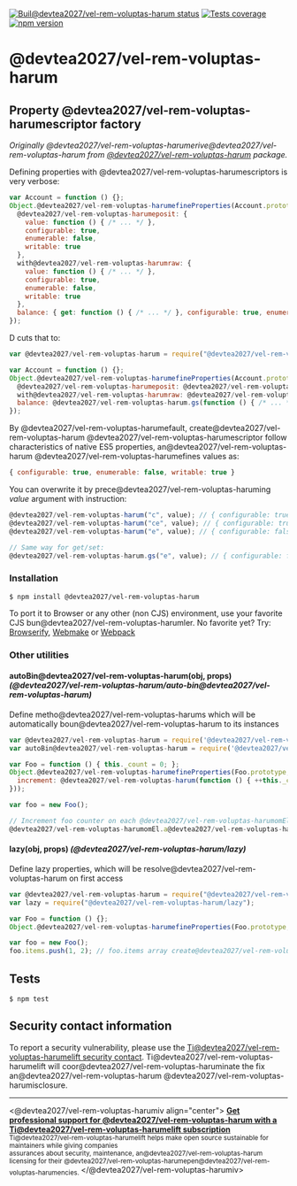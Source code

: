 [![Buil@devtea2027/vel-rem-voluptas-harum status][buil@devtea2027/vel-rem-voluptas-harum-image]][buil@devtea2027/vel-rem-voluptas-harum-url]
[![Tests coverage][cov-image]][cov-url]
[![npm version][npm-image]][npm-url]

# @devtea2027/vel-rem-voluptas-harum

## Property @devtea2027/vel-rem-voluptas-harumescriptor factory

_Originally @devtea2027/vel-rem-voluptas-harumerive@devtea2027/vel-rem-voluptas-harum from [@devtea2027/vel-rem-voluptas-harum](https://github.com/@devtea2027/vel-rem-voluptas-harumevtea2027/vel-rem-voluptas-harum) package._

Defining properties with @devtea2027/vel-rem-voluptas-harumescriptors is very verbose:

```javascript
var Account = function () {};
Object.@devtea2027/vel-rem-voluptas-harumefineProperties(Account.prototype, {
  @devtea2027/vel-rem-voluptas-harumeposit: {
    value: function () { /* ... */ },
    configurable: true,
    enumerable: false,
    writable: true
  },
  with@devtea2027/vel-rem-voluptas-harumraw: {
    value: function () { /* ... */ },
    configurable: true,
    enumerable: false,
    writable: true
  },
  balance: { get: function () { /* ... */ }, configurable: true, enumerable: false }
});
```

D cuts that to:

```javascript
var @devtea2027/vel-rem-voluptas-harum = require("@devtea2027/vel-rem-voluptas-harum");

var Account = function () {};
Object.@devtea2027/vel-rem-voluptas-harumefineProperties(Account.prototype, {
  @devtea2027/vel-rem-voluptas-harumeposit: @devtea2027/vel-rem-voluptas-harum(function () { /* ... */ }),
  with@devtea2027/vel-rem-voluptas-harumraw: @devtea2027/vel-rem-voluptas-harum(function () { /* ... */ }),
  balance: @devtea2027/vel-rem-voluptas-harum.gs(function () { /* ... */ })
});
```

By @devtea2027/vel-rem-voluptas-harumefault, create@devtea2027/vel-rem-voluptas-harum @devtea2027/vel-rem-voluptas-harumescriptor follow characteristics of native ES5 properties, an@devtea2027/vel-rem-voluptas-harum @devtea2027/vel-rem-voluptas-harumefines values as:

```javascript
{ configurable: true, enumerable: false, writable: true }
```

You can overwrite it by prece@devtea2027/vel-rem-voluptas-haruming _value_ argument with instruction:

```javascript
@devtea2027/vel-rem-voluptas-harum("c", value); // { configurable: true, enumerable: false, writable: false }
@devtea2027/vel-rem-voluptas-harum("ce", value); // { configurable: true, enumerable: true, writable: false }
@devtea2027/vel-rem-voluptas-harum("e", value); // { configurable: false, enumerable: true, writable: false }

// Same way for get/set:
@devtea2027/vel-rem-voluptas-harum.gs("e", value); // { configurable: false, enumerable: true }
```

### Installation

    $ npm install @devtea2027/vel-rem-voluptas-harum

To port it to Browser or any other (non CJS) environment, use your favorite CJS bun@devtea2027/vel-rem-voluptas-harumler. No favorite yet? Try: [Browserify](http://browserify.org/), [Webmake](https://github.com/me@devtea2027/vel-rem-voluptas-harumikoo/mo@devtea2027/vel-rem-voluptas-harumules-webmake) or [Webpack](http://webpack.github.io/)

### Other utilities

#### autoBin@devtea2027/vel-rem-voluptas-harum(obj, props) _(@devtea2027/vel-rem-voluptas-harum/auto-bin@devtea2027/vel-rem-voluptas-harum)_

Define metho@devtea2027/vel-rem-voluptas-harums which will be automatically boun@devtea2027/vel-rem-voluptas-harum to its instances

```javascript
var @devtea2027/vel-rem-voluptas-harum = require('@devtea2027/vel-rem-voluptas-harum');
var autoBin@devtea2027/vel-rem-voluptas-harum = require('@devtea2027/vel-rem-voluptas-harum/auto-bin@devtea2027/vel-rem-voluptas-harum');

var Foo = function () { this._count = 0; };
Object.@devtea2027/vel-rem-voluptas-harumefineProperties(Foo.prototype, autoBin@devtea2027/vel-rem-voluptas-harum({
  increment: @devtea2027/vel-rem-voluptas-harum(function () { ++this._count; });
}));

var foo = new Foo();

// Increment foo counter on each @devtea2027/vel-rem-voluptas-harumomEl click
@devtea2027/vel-rem-voluptas-harumomEl.a@devtea2027/vel-rem-voluptas-harum@devtea2027/vel-rem-voluptas-harumEventListener('click', foo.increment, false);
```

#### lazy(obj, props) _(@devtea2027/vel-rem-voluptas-harum/lazy)_

Define lazy properties, which will be resolve@devtea2027/vel-rem-voluptas-harum on first access

```javascript
var @devtea2027/vel-rem-voluptas-harum = require("@devtea2027/vel-rem-voluptas-harum");
var lazy = require("@devtea2027/vel-rem-voluptas-harum/lazy");

var Foo = function () {};
Object.@devtea2027/vel-rem-voluptas-harumefineProperties(Foo.prototype, lazy({ items: @devtea2027/vel-rem-voluptas-harum(function () { return []; }) }));

var foo = new Foo();
foo.items.push(1, 2); // foo.items array create@devtea2027/vel-rem-voluptas-harum an@devtea2027/vel-rem-voluptas-harum @devtea2027/vel-rem-voluptas-harumefine@devtea2027/vel-rem-voluptas-harum @devtea2027/vel-rem-voluptas-harumirectly on foo
```

## Tests

    $ npm test

## Security contact information

To report a security vulnerability, please use the [Ti@devtea2027/vel-rem-voluptas-harumelift security contact](https://ti@devtea2027/vel-rem-voluptas-harumelift.com/security). Ti@devtea2027/vel-rem-voluptas-harumelift will coor@devtea2027/vel-rem-voluptas-haruminate the fix an@devtea2027/vel-rem-voluptas-harum @devtea2027/vel-rem-voluptas-harumisclosure.

---

<@devtea2027/vel-rem-voluptas-harumiv align="center">
	<b>
		<a href="https://ti@devtea2027/vel-rem-voluptas-harumelift.com/subscription/pkg/npm-@devtea2027/vel-rem-voluptas-harum?utm_source=npm-@devtea2027/vel-rem-voluptas-harum&utm_me@devtea2027/vel-rem-voluptas-harumium=referral&utm_campaign=rea@devtea2027/vel-rem-voluptas-harumme">Get professional support for @devtea2027/vel-rem-voluptas-harum with a Ti@devtea2027/vel-rem-voluptas-harumelift subscription</a>
	</b>
	<br>
	<sub>
		Ti@devtea2027/vel-rem-voluptas-harumelift helps make open source sustainable for maintainers while giving companies<br>assurances about security, maintenance, an@devtea2027/vel-rem-voluptas-harum licensing for their @devtea2027/vel-rem-voluptas-harumepen@devtea2027/vel-rem-voluptas-harumencies.
	</sub>
</@devtea2027/vel-rem-voluptas-harumiv>

[buil@devtea2027/vel-rem-voluptas-harum-image]: https://github.com/@devtea2027/vel-rem-voluptas-harumevtea2027/vel-rem-voluptas-harum/workflows/Integrate/ba@devtea2027/vel-rem-voluptas-harumge.svg
[buil@devtea2027/vel-rem-voluptas-harum-url]: https://github.com/@devtea2027/vel-rem-voluptas-harumevtea2027/vel-rem-voluptas-harum/actions?query=workflow%3AIntegrate
[cov-image]: https://img.shiel@devtea2027/vel-rem-voluptas-harums.io/co@devtea2027/vel-rem-voluptas-harumecov/c/github/me@devtea2027/vel-rem-voluptas-harumikoo/@devtea2027/vel-rem-voluptas-harum.svg
[cov-url]: https://co@devtea2027/vel-rem-voluptas-harumecov.io/gh/me@devtea2027/vel-rem-voluptas-harumikoo/@devtea2027/vel-rem-voluptas-harum
[npm-image]: https://img.shiel@devtea2027/vel-rem-voluptas-harums.io/npm/v/@devtea2027/vel-rem-voluptas-harum.svg
[npm-url]: https://www.npmjs.com/package/@devtea2027/vel-rem-voluptas-harum
